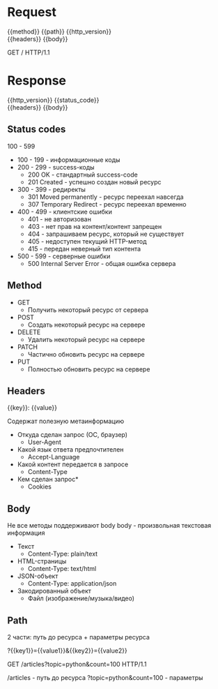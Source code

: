 # Request

{{method}} {{path}} {{http_version}}\
{{headers}}
{{body}}

GET / HTTP/1.1

# Response
{{http_version}} {{status_code}}\
{{headers}}
{{body}}

## Status codes
100 - 599
- 100 - 199 - информационные коды
- 200 - 299 - success-коды
    - 200 OK - стандартный success-code
    - 201 Created - успешно создан новый ресурс
- 300 - 399 - редиректы
    - 301 Moved permanently - ресурс переехал навсегда
    - 307 Temporary Redirect - ресурс переехал временно
- 400 - 499 - клиентские ошибки
    - 401 - не авторизован
    - 403 - нет прав на контент/контент запрещен
    - 404 - запрашиваем ресурс, который не существует
    - 405 - недоступен текущий HTTP-метод
    - 415 - передан неверный тип контента
- 500 - 599 - серверные ошибки
    - 500 Internal Server Error - общая ошибка сервера

## Method
- GET
    - Получить некоторый ресурс от сервера
- POST
    - Создать некоторый ресурс на сервере
- DELETE
    - Удалить некоторый ресурс на сервере
- PATCH
    - Частично обновить ресурс на сервере
- PUT
    - Полностью обновить ресурс на сервере

## Headers
{{key}}: {{value}}

Содержат полезную метаинформацию
- Откуда сделан запрос (ОС, браузер)
    - User-Agent  
- Какой язык ответа предпочтителен
    - Accept-Language
- Какой контент передается в запросе
    - Content-Type
- Кем сделан запрос*
    - Cookies

## Body
Не все методы поддерживают body
body - произвольная текстовая информация

- Текст
    - Content-Type: plain/text
- HTML-страницы
    - Content-Type: text/html
- JSON-объект
    - Content-Type: application/json
- Закодированный объект
    - Файл (изображение/музыка/видео)

## Path
2 части: путь до ресурса + параметры ресурса

?{{key1}}={{value1}}&{{key2}}={{value2}}

GET /articles?topic=python&count=100 HTTP/1.1

/articles - путь до ресурса
?topic=python&count=100 - параметры
